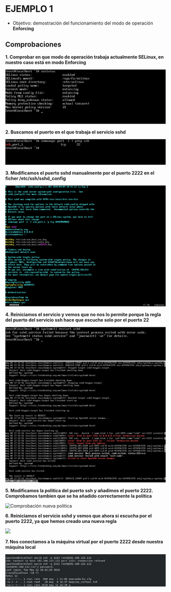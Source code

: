 # EJEMPLO 1

- Objetivo: demostración del funcionamiento del modo de operación **Enforcing**

## Comprobaciones

**1. Comprobar en que modo de operación trabaja actualmente SELinux, en nuestro caso está en modo Enforcing**

![Sestatus](../img/1_ejemplo/sestatus_selinuxx.png)

**2. Buscamos el puerto en el que trabaja el servicio sshd**

![SSHD](../img/1_ejemplo/puertossh.png)

**3. Modificamos el puerto sshd manualmente por el puerto 2222 en el ficher /etc/ssh/sshd_config**

![Puerto 2222](../img/1_ejemplo/puerto_2222.png)

**4. Reiniciamos el servicio y vemos que no nos lo permite porque la regla del puerto del servicio ssh hace que escuche solo por el puerto 22**

![Fallo restart](../img/1_ejemplo/restart_sshd.png)
![Fallo journalctl](../img/1_ejemplo/journalctl_sshd.png)

**5. Modificamos la politica del puerto ssh y añadimos el puerto 2222. Comprobamos tambien que se ha añadido correctamente la política**

![Comprobación nueva politica](../img/1_ejemplo/añadir_puerto2222.png)

**6. Reiniciamos el servicio sshd y vemos que ahora si escucha por el puerto 2222, ya que hemos creado una nueva regla**

![](../img/1_ejemplo/restart_puerto_2222.png)

**7. Nos conectamos a la máquina virtual por el puerto 2222 desde nuestra máquina local**

![](../img/1_ejemplo/1_connexion.png)










